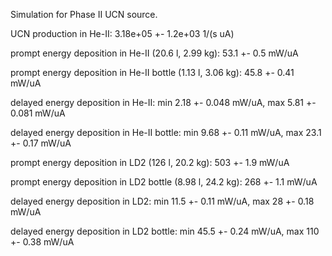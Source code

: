 Simulation for Phase II UCN source.

UCN production in He-II:
3.18e+05 +- 1.2e+03 1/(s uA)

prompt energy deposition in He-II (20.6 l, 2.99 kg):
53.1 +- 0.5 mW/uA

prompt energy deposition in He-II bottle (1.13 l, 3.06 kg):
45.8 +- 0.41 mW/uA

delayed energy deposition in He-II:
min 2.18 +- 0.048 mW/uA, max 5.81 +- 0.081 mW/uA

delayed energy deposition in He-II bottle:
min 9.68 +- 0.11 mW/uA, max 23.1 +- 0.17 mW/uA

prompt energy deposition in LD2 (126 l, 20.2 kg):
503 +- 1.9 mW/uA

prompt energy deposition in LD2 bottle (8.98 l, 24.2 kg):
268 +- 1.1 mW/uA

delayed energy deposition in LD2:
min 11.5 +- 0.11 mW/uA, max 28 +- 0.18 mW/uA

delayed energy deposition in LD2 bottle:
min 45.5 +- 0.24 mW/uA, max 110 +- 0.38 mW/uA

